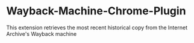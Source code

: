 # Wayback-Machine-Chrome-Plugin
This extension retrieves the most recent historical copy from the Internet Archive's Wayback machine
